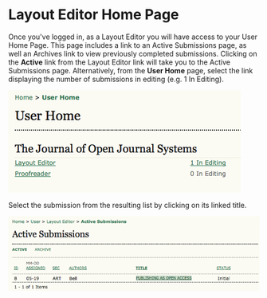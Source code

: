 # Layout Editor Home Page

Once you've logged in, as a Layout Editor you will have access to your User Home Page. This page includes a link to an Active Submissions page, as well an Archives link to view previously completed submissions. Clicking on the **Active** link from the Layout Editor link will take you to the Active Submissions page. Alternatively, from the **User Home** page, select the link displaying the number of submissions in editing (e.g. 1 In Editing). 

![Layout Editor Home Page](images/chapter11/layout_1.png)


Select the submission from the resulting list by clicking on its linked title.

![Layout Editor's Active Submissions](images/chapter11/layout_2.png)  